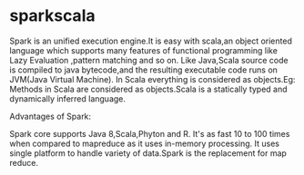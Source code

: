 # sparkscala

Spark is an unified execution engine.It is easy with scala,an object oriented language which supports many features of functional programming like Lazy Evaluation ,pattern matching and so on.
Like Java,Scala source code is compiled to java bytecode,and the resulting executable code runs on JVM(Java Virtual Machine).
In Scala everything is considered as objects.Eg: Methods in Scala are considered as objects.Scala is a statically typed and dynamically inferred language.


Advantages of Spark:

Spark core supports Java 8,Scala,Phyton and R.
It's as fast 10 to 100 times when compared to mapreduce as it uses in-memory processing.
It uses single platform to handle variety of data.Spark is the replacement for map reduce.
